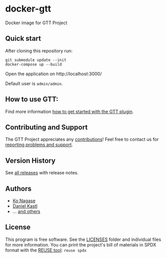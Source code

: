 <!--
SPDX-FileCopyrightText: 2021 2021 GTT Project contributors <foss@georepublic.info>

SPDX-License-Identifier: GPL-3.0-or-later
-->

# docker-gtt

Docker image for GTT Project

## Quick start

After cloning this repository run:

```
git submodule update --init
docker-compose up --build
```

Open the application on http://localhost:3000/

Default user is `admin/admin`.

## How to use GTT:

Find more information [how to get started with the GTT plugin](https://github.com/gtt-project/redmine_gtt#how-to-use).

## Contributing and Support

The GTT Project appreciates any [contributions](https://github.com/gtt-project/.github/blob/main/CONTRIBUTING.md)! Feel free to contact us for [reporting problems and support](https://github.com/gtt-project/.github/blob/main/CONTRIBUTING.md).

## Version History

See [all releases](https://github.com/gtt-project/docker-gtt/releases) with release notes.

## Authors

- [Ko Nagase](https://github.com/sanak)
- [Daniel Kastl](https://github.com/dkastl)
- ... [and others](https://github.com/gtt-project/docker-gtt/graphs/contributors)

## License

This program is free software. See the [LICENSES](LICENSES) folder and individual files for more information.
You can print the project's bill of materials in SPDX format with the [REUSE tool](https://reuse.software/tutorial/): `reuse spdx`

